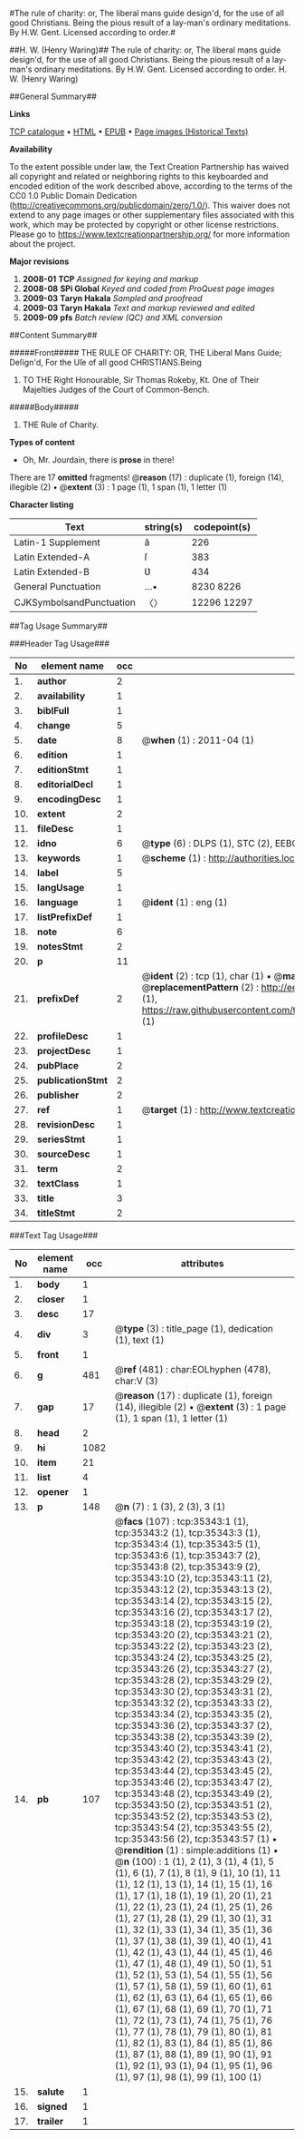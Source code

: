 #The rule of charity: or, The liberal mans guide design'd, for the use of all good Christians. Being the pious result of a lay-man's ordinary meditations. By H.W. Gent. Licensed according to order.#

##H. W. (Henry Waring)##
The rule of charity: or, The liberal mans guide design'd, for the use of all good Christians. Being the pious result of a lay-man's ordinary meditations. By H.W. Gent. Licensed according to order.
H. W. (Henry Waring)

##General Summary##

**Links**

[TCP catalogue](http://www.ota.ox.ac.uk/tcp/)  • 
[HTML](http://tei.it.ox.ac.uk/tcp/Texts-HTML/free/A67/A67603.html)  • 
[EPUB](http://tei.it.ox.ac.uk/tcp/Texts-EPUB/free/A67/A67603.epub) • 
[Page images (Historical Texts)](https://historicaltexts.jisc.ac.uk/eebo-99830881e)

**Availability**

To the extent possible under law, the Text Creation Partnership has waived all copyright and related or neighboring rights to this keyboarded and encoded edition of the work described above, according to the terms of the CC0 1.0 Public Domain Dedication (http://creativecommons.org/publicdomain/zero/1.0/). This waiver does not extend to any page images or other supplementary files associated with this work, which may be protected by copyright or other license restrictions. Please go to https://www.textcreationpartnership.org/ for more information about the project.

**Major revisions**

1. __2008-01__ __TCP__ *Assigned for keying and markup*
1. __2008-08__ __SPi Global__ *Keyed and coded from ProQuest page images*
1. __2009-03__ __Taryn Hakala__ *Sampled and proofread*
1. __2009-03__ __Taryn Hakala__ *Text and markup reviewed and edited*
1. __2009-09__ __pfs__ *Batch review (QC) and XML conversion*

##Content Summary##

#####Front#####
THE RULE OF CHARITY: OR, THE Liberal Mans Guide; Deſign'd, For the Uſe of all good CHRISTIANS.Being 
1. TO THE Right Honourable, Sir Thomas Rokeby, Kt. One of Their Majeſties Judges of the Court of Common-Bench.

#####Body#####

1. THE Rule of Charity.

**Types of content**

  * Oh, Mr. Jourdain, there is **prose** in there!

There are 17 **omitted** fragments! 
 @__reason__ (17) : duplicate (1), foreign (14), illegible (2)  •  @__extent__ (3) : 1 page (1), 1 span (1), 1 letter (1)

**Character listing**


|Text|string(s)|codepoint(s)|
|---|---|---|
|Latin-1 Supplement|â|226|
|Latin Extended-A|ſ|383|
|Latin Extended-B|Ʋ|434|
|General Punctuation|…•|8230 8226|
|CJKSymbolsandPunctuation|〈〉|12296 12297|

##Tag Usage Summary##

###Header Tag Usage###

|No|element name|occ|attributes|
|---|---|---|---|
|1.|__author__|2||
|2.|__availability__|1||
|3.|__biblFull__|1||
|4.|__change__|5||
|5.|__date__|8| @__when__ (1) : 2011-04 (1)|
|6.|__edition__|1||
|7.|__editionStmt__|1||
|8.|__editorialDecl__|1||
|9.|__encodingDesc__|1||
|10.|__extent__|2||
|11.|__fileDesc__|1||
|12.|__idno__|6| @__type__ (6) : DLPS (1), STC (2), EEBO-CITATION (1), PROQUEST (1), VID (1)|
|13.|__keywords__|1| @__scheme__ (1) : http://authorities.loc.gov/ (1)|
|14.|__label__|5||
|15.|__langUsage__|1||
|16.|__language__|1| @__ident__ (1) : eng (1)|
|17.|__listPrefixDef__|1||
|18.|__note__|6||
|19.|__notesStmt__|2||
|20.|__p__|11||
|21.|__prefixDef__|2| @__ident__ (2) : tcp (1), char (1)  •  @__matchPattern__ (2) : ([0-9\-]+):([0-9IVX]+) (1), (.+) (1)  •  @__replacementPattern__ (2) : http://eebo.chadwyck.com/downloadtiff?vid=$1&page=$2 (1), https://raw.githubusercontent.com/textcreationpartnership/Texts/master/tcpchars.xml#$1 (1)|
|22.|__profileDesc__|1||
|23.|__projectDesc__|1||
|24.|__pubPlace__|2||
|25.|__publicationStmt__|2||
|26.|__publisher__|2||
|27.|__ref__|1| @__target__ (1) : http://www.textcreationpartnership.org/docs/. (1)|
|28.|__revisionDesc__|1||
|29.|__seriesStmt__|1||
|30.|__sourceDesc__|1||
|31.|__term__|2||
|32.|__textClass__|1||
|33.|__title__|3||
|34.|__titleStmt__|2||


###Text Tag Usage###

|No|element name|occ|attributes|
|---|---|---|---|
|1.|__body__|1||
|2.|__closer__|1||
|3.|__desc__|17||
|4.|__div__|3| @__type__ (3) : title_page (1), dedication (1), text (1)|
|5.|__front__|1||
|6.|__g__|481| @__ref__ (481) : char:EOLhyphen (478), char:V (3)|
|7.|__gap__|17| @__reason__ (17) : duplicate (1), foreign (14), illegible (2)  •  @__extent__ (3) : 1 page (1), 1 span (1), 1 letter (1)|
|8.|__head__|2||
|9.|__hi__|1082||
|10.|__item__|21||
|11.|__list__|4||
|12.|__opener__|1||
|13.|__p__|148| @__n__ (7) : 1 (3), 2 (3), 3 (1)|
|14.|__pb__|107| @__facs__ (107) : tcp:35343:1 (1), tcp:35343:2 (1), tcp:35343:3 (1), tcp:35343:4 (1), tcp:35343:5 (1), tcp:35343:6 (1), tcp:35343:7 (2), tcp:35343:8 (2), tcp:35343:9 (2), tcp:35343:10 (2), tcp:35343:11 (2), tcp:35343:12 (2), tcp:35343:13 (2), tcp:35343:14 (2), tcp:35343:15 (2), tcp:35343:16 (2), tcp:35343:17 (2), tcp:35343:18 (2), tcp:35343:19 (2), tcp:35343:20 (2), tcp:35343:21 (2), tcp:35343:22 (2), tcp:35343:23 (2), tcp:35343:24 (2), tcp:35343:25 (2), tcp:35343:26 (2), tcp:35343:27 (2), tcp:35343:28 (2), tcp:35343:29 (2), tcp:35343:30 (2), tcp:35343:31 (2), tcp:35343:32 (2), tcp:35343:33 (2), tcp:35343:34 (2), tcp:35343:35 (2), tcp:35343:36 (2), tcp:35343:37 (2), tcp:35343:38 (2), tcp:35343:39 (2), tcp:35343:40 (2), tcp:35343:41 (2), tcp:35343:42 (2), tcp:35343:43 (2), tcp:35343:44 (2), tcp:35343:45 (2), tcp:35343:46 (2), tcp:35343:47 (2), tcp:35343:48 (2), tcp:35343:49 (2), tcp:35343:50 (2), tcp:35343:51 (2), tcp:35343:52 (2), tcp:35343:53 (2), tcp:35343:54 (2), tcp:35343:55 (2), tcp:35343:56 (2), tcp:35343:57 (1)  •  @__rendition__ (1) : simple:additions (1)  •  @__n__ (100) : 1 (1), 2 (1), 3 (1), 4 (1), 5 (1), 6 (1), 7 (1), 8 (1), 9 (1), 10 (1), 11 (1), 12 (1), 13 (1), 14 (1), 15 (1), 16 (1), 17 (1), 18 (1), 19 (1), 20 (1), 21 (1), 22 (1), 23 (1), 24 (1), 25 (1), 26 (1), 27 (1), 28 (1), 29 (1), 30 (1), 31 (1), 32 (1), 33 (1), 34 (1), 35 (1), 36 (1), 37 (1), 38 (1), 39 (1), 40 (1), 41 (1), 42 (1), 43 (1), 44 (1), 45 (1), 46 (1), 47 (1), 48 (1), 49 (1), 50 (1), 51 (1), 52 (1), 53 (1), 54 (1), 55 (1), 56 (1), 57 (1), 58 (1), 59 (1), 60 (1), 61 (1), 62 (1), 63 (1), 64 (1), 65 (1), 66 (1), 67 (1), 68 (1), 69 (1), 70 (1), 71 (1), 72 (1), 73 (1), 74 (1), 75 (1), 76 (1), 77 (1), 78 (1), 79 (1), 80 (1), 81 (1), 82 (1), 83 (1), 84 (1), 85 (1), 86 (1), 87 (1), 88 (1), 89 (1), 90 (1), 91 (1), 92 (1), 93 (1), 94 (1), 95 (1), 96 (1), 97 (1), 98 (1), 99 (1), 100 (1)|
|15.|__salute__|1||
|16.|__signed__|1||
|17.|__trailer__|1||
